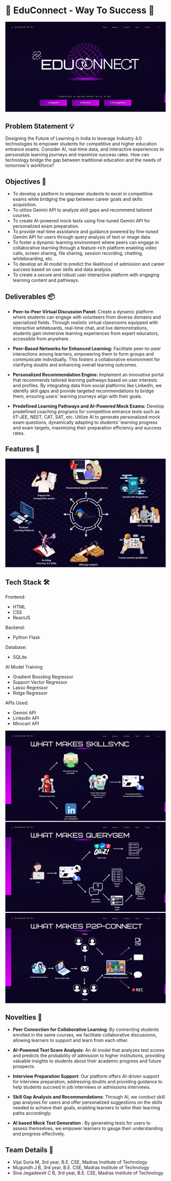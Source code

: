 # 🚀 EduConnect - Way To Success 🚀

<img src="MINDMATE.AI.jpg" alt="Architecture">

## Problem Statement 💡

Designing the Future of Learning in India to leverage Industry 4.0 technologies to empower students for competitive and higher education entrance exams. 
Consider AI, real-time data, and interactive experiences to personalize learning journeys and maximize success rates. 
How can technology bridge the gap between traditional education and the needs of tomorrow's workforce?

## Objectives 🎯

- To develop a platform to empower students to excel in competitive exams while bridging the gap between career goals and skills acquisition. 
- To utilize Gemini API to analyze skill gaps and recommend tailored courses.
- To create AI-powered mock tests using fine-tuned Gemini API for personalized exam preparation.
- To provide real-time assistance and guidance powered by fine-tuned Gemini API for users through query analysis of text or image data.
- To foster a dynamic learning environment where peers can engage in collaborative learning through a feature-rich platform enabling video calls, screen sharing, file sharing, session recording, chatting, whiteboarding, etc.
- To develop an AI model to predict the likelihood of admission and career success based on user skills and data analysis.
- To create a secure and robust user interactive platform with engaging learning content and pathways.

## Deliverables 📦

 - **Peer-to-Peer Virtual Discussion Panel:** Create a dynamic platform where students can engage with volunteers from diverse domains and specialized fields. Through realistic virtual classrooms equipped with interactive whiteboards, real-time chat, and live demonstrations, students gain immersive learning experiences from expert educators, accessible from anywhere.

 - **Peer-Based Networks for Enhanced Learning:** Facilitate peer-to-peer interactions among learners, empowering them to form groups and communicate individually. This fosters a collaborative environment for clarifying doubts and enhancing overall learning outcomes.

 - **Personalized Recommendation Engine:** Implement an innovative portal that recommends tailored learning pathways based on user interests and profiles. By integrating data from social platforms like LinkedIn, we identify skill gaps and provide targeted recommendations to bridge them, ensuring users' learning journeys align with their goals.

 - **Predefined Learning Pathways and AI-Powered Mock Exams:** Develop predefined coaching programs for competitive entrance tests such as IIT-JEE, NEET, CAT, SAT, etc. Utilize AI to generate personalized mock exam questions, dynamically adapting to students' learning progress and exam targets, maximizing their preparation efficiency and success rates.

## Features 🌟

<img src="architecture.JPG" alt="Architecture" >

## Tech Stack 🛠️

Frontend:
- HTML
- CSS
- ReactJS

Backend:
- Python Flask

Database:
- SQLite

AI Model Training:
- Gradient Boosting Regressor
- Support Vector Regressor
- Lasso Regressor
- Ridge Regressor

APIs Used:
- Gemini API
- LinkedIn API
- Mirocart API
  
<img src="ArchitecturePics/MINDMATE.AI.png" alt="Architecture">
<img src="ArchitecturePics/MINDMATE.AI (1).png" alt="Architecture">
<img src="ArchitecturePics/MINDMATE.AI (2).png" alt="Architecture">


## Novelties 🎯


- **Peer Connection for Collaborative Learning**: By connecting students enrolled in the same courses, we facilitate collaborative discussions, allowing learners to support and learn from each other.

- **AI-Powered Test Score Analysis**: An AI model that analyzes test scores and predicts the probability of admission to higher institutions, providing valuable insights to students about their academic progress and future prospects.

- **Interview Preparation Support**: Our platform offers AI-driven support for interview preparation, addressing doubts and providing guidance to help students succeed in job interviews or admissions interviews.

- **Skill Gap Analysis and Recommendations**: Through AI, we conduct skill gap analyses for users and offer personalized suggestions on the skills needed to achieve their goals, enabling learners to tailor their learning paths accordingly.
  
- **AI based Mock Test Generation** : By generating tests for users to assess themselves, we empower learners to gauge their understanding and progress effectively.



## Team Details 👥
- Vijai Suria M, 3rd year, B.E. CSE, Madras Institute of Technology
- Mugundh J B, 3rd year, B.E. CSE, Madras Institute of Technology
- Siva Jegadeesh C B, 3rd year, B.E. CSE, Madras Institute of Technology
